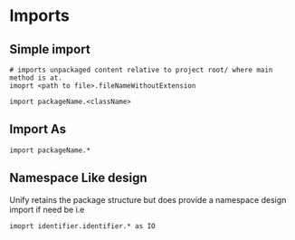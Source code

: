 # Imports

## Simple import
```unify
# imports unpackaged content relative to project root/ where main method is at.
imoprt <path to file>.fileNameWithoutExtension
```

```unify
import packageName.<className>
```

## Import As
```unify
import packageName.*
```

## Namespace Like design
Unify retains the package structure 
but does provide a namespace design import
if need be i.e

```unify
imoprt identifier.identifier.* as IO
```